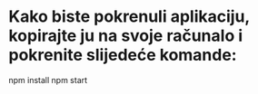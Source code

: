# Kako biste pokrenuli aplikaciju, kopirajte ju na svoje računalo i pokrenite slijedeće komande:
npm install
npm start